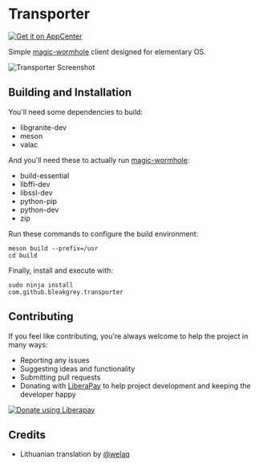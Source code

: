 # Transporter
[![Get it on AppCenter](https://appcenter.elementary.io/badge.svg)](https://appcenter.elementary.io/com.github.bleakgrey.transporter)

Simple [magic-wormhole](https://github.com/warner/magic-wormhole) client designed for elementary OS.

![Transporter Screenshot](https://raw.githubusercontent.com/bleakgrey/transporter/master/data/screenshot.png)

## Building and Installation

You'll need some dependencies to build:
* libgranite-dev
* meson
* valac

And you'll need these to actually run [magic-wormhole](https://github.com/warner/magic-wormhole):
* build-essential
* libffi-dev
* libssl-dev
* python-pip
* python-dev
* zip


Run these commands to configure the build environment:

    meson build --prefix=/usr
    cd build

Finally, install and execute with:

    sudo ninja install
    com.github.bleakgrey.transporter

## Contributing

If you feel like contributing, you're always welcome to help the project in many ways:
* Reporting any issues
* Suggesting ideas and functionality
* Submitting pull requests
* Donating with [LiberaPay](https://liberapay.com/bleakgrey/) to help project development and keeping the developer happy

<a href="https://liberapay.com/bleakgrey/donate"><img alt="Donate using Liberapay" src="https://liberapay.com/assets/widgets/donate.svg"></a>

## Credits
* Lithuanian translation by <a href="https://github.com/welaq">@welaq</a>
